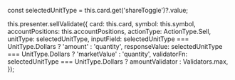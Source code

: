 const selectedUnitType = this.card.get('shareToggle')?.value;

this.presenter.sellValidate({
  card: this.card,
  symbol: this.symbol,
  accountPositions: this.accountPositions,
  actionType: ActionType.Sell,
  unitType: selectedUnitType,
  inputField: selectedUnitType === UnitType.Dollars ? 'amount' : 'quantity',
  responseValue: selectedUnitType === UnitType.Dollars ? 'marketValue' : 'quantity',
  validatorFn: selectedUnitType === UnitType.Dollars ? amountValidator : Validators.max,
});